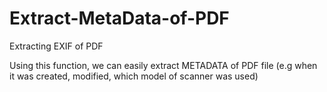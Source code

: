 # Extract-MetaData-of-PDF
Extracting EXIF of PDF


Using this function, we can easily extract METADATA of PDF file (e.g when it was created, modified, which model of scanner was used)

